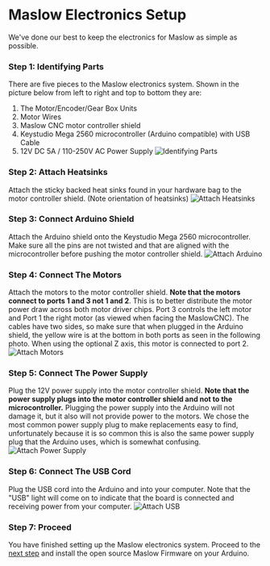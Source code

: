 # Maslow Electronics Setup

We've done our best to keep the electronics for Maslow as simple as possible.

### Step 1: Identifying Parts
There are five pieces to the Maslow electronics system. Shown in the picture below from left to right and top to bottom they are:
1. The Motor/Encoder/Gear Box Units
2. Motor Wires
3. Maslow CNC motor controller shield
4. Keystudio Mega 2560 microcontroller (Arduino compatible) with USB Cable
5. 12V DC 5A / 110-250V AC Power Supply
![Identifying Parts](https://raw.githubusercontent.com/MaslowCNC/Electronics/master/Documentation/Identifying%20Parts.jpg)

### Step 2: Attach Heatsinks
Attach the sticky backed heat sinks found in your hardware bag to the motor controller shield. (Note orientation of heatsinks)
![Attach Heatsinks](https://raw.githubusercontent.com/MaslowCNC/Electronics/master/Documentation/Attach%20Heat%20Sinks.jpg)

### Step 3: Connect Arduino Shield
Attach the Arduino shield onto the Keystudio Mega 2560 microcontroller. Make sure all the pins are not twisted and that are aligned with the microcontroller before pushing the motor controller shield.
![Attach Arduino](https://raw.githubusercontent.com/MaslowCNC/Electronics/master/Documentation/Attach%20Arduino.jpg)

### Step 4: Connect The Motors
Attach the motors to the motor controller shield. **Note that the motors connect to ports 1 and 3 not 1 and 2**. This is to better distribute the motor power draw across both motor driver chips.  Port 3 controls the left motor and Port 1 the right motor (as viewed when facing the MaslowCNC).
The cables have two sides, so make sure that when plugged in the Arduino shield, the yellow wire is at the bottom in both ports as seen in the following photo.
When using the optional Z axis, this motor is connected to port 2.
![Attach Motors](https://raw.githubusercontent.com/MaslowCNC/Electronics/master/Documentation/Attach%20Motors.jpg)

### Step 5: Connect The Power Supply
Plug the 12V power supply into the motor controller shield. **Note that the power supply plugs into the motor controller shield and not to the microcontroller.** Plugging the power supply into the Arduino will not damage it, but it also will not provide power to the motors. We chose the most common power supply plug to make replacements easy to find, unfortunately because it is so common this is also the same power supply plug that the Arduino uses, which is somewhat confusing.
![Attach Power Supply](https://raw.githubusercontent.com/MaslowCNC/Electronics/master/Documentation/Attach%20Power%20Supply.jpg)

### Step 6: Connect The USB Cord
Plug the USB cord into the Arduino and into your computer. Note that the "USB" light will come on to indicate that the board is connected and receiving power from your computer.
![Attach USB](https://raw.githubusercontent.com/MaslowCNC/Electronics/master/Documentation/Attach%20USB.jpg)

### Step 7: Proceed
You have finished setting up the Maslow electronics system. Proceed to the [next step](https://github.com/MaslowCNC/Firmware/wiki/Firmware-Setup) and install the open source Maslow Firmware on your Arduino.
